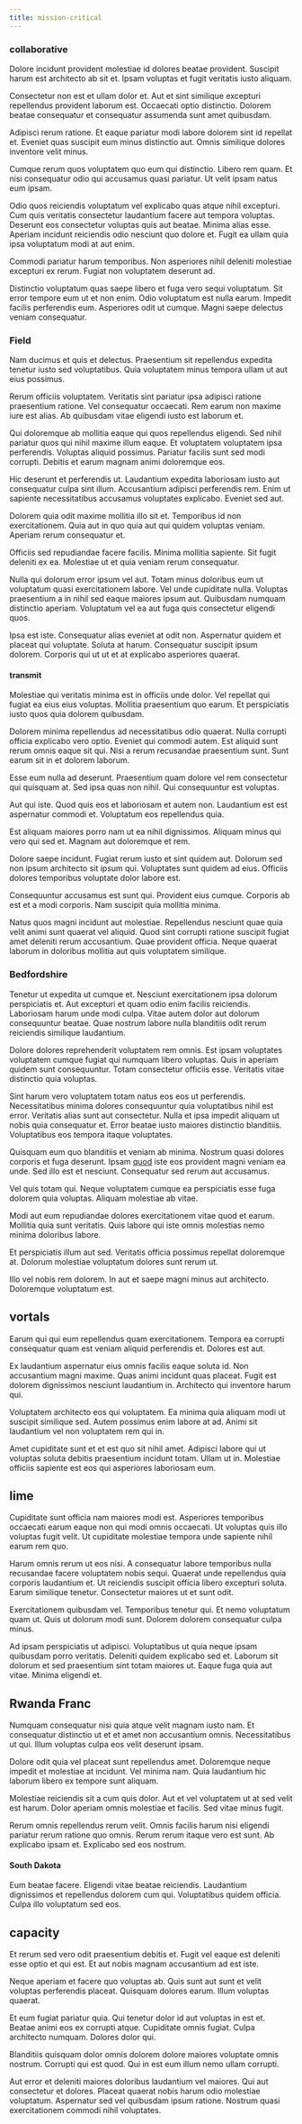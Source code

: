```yaml
---
title: mission-critical
---
```


### collaborative

Dolore incidunt provident molestiae id dolores beatae provident. Suscipit harum est architecto ab sit et. Ipsam voluptas et fugit veritatis iusto aliquam.

Consectetur non est et ullam dolor et. Aut et sint similique excepturi repellendus provident laborum est. Occaecati optio distinctio. Dolorem beatae consequatur et consequatur assumenda sunt amet quibusdam.

Adipisci rerum ratione. Et eaque pariatur modi labore dolorem sint id repellat et. Eveniet quas suscipit eum minus distinctio aut. Omnis similique dolores inventore velit minus.

Cumque rerum quos voluptatem quo eum qui distinctio. Libero rem quam. Et nisi consequatur odio qui accusamus quasi pariatur. Ut velit ipsam natus eum ipsam.

Odio quos reiciendis voluptatum vel explicabo quas atque nihil excepturi. Cum quis veritatis consectetur laudantium facere aut tempora voluptas. Deserunt eos consectetur voluptas quis aut beatae. Minima alias esse. Aperiam incidunt reiciendis odio nesciunt quo dolore et. Fugit ea ullam quia ipsa voluptatum modi at aut enim.

Commodi pariatur harum temporibus. Non asperiores nihil deleniti molestiae excepturi ex rerum. Fugiat non voluptatem deserunt ad.

Distinctio voluptatum quas saepe libero et fuga vero sequi voluptatum. Sit error tempore eum ut et non enim. Odio voluptatum est nulla earum. Impedit facilis perferendis eum. Asperiores odit ut cumque. Magni saepe delectus veniam consequatur.

### Field

Nam ducimus et quis et delectus. Praesentium sit repellendus expedita tenetur iusto sed voluptatibus. Quia voluptatem minus tempora ullam ut aut eius possimus.

Rerum officiis voluptatem. Veritatis sint pariatur ipsa adipisci ratione praesentium ratione. Vel consequatur occaecati. Rem earum non maxime iure est alias. Ab quibusdam vitae eligendi iusto est laborum et.

Qui doloremque ab mollitia eaque qui quos repellendus eligendi. Sed nihil pariatur quos qui nihil maxime illum eaque. Et voluptatem voluptatem ipsa perferendis. Voluptas aliquid possimus. Pariatur facilis sunt sed modi corrupti. Debitis et earum magnam animi doloremque eos.

Hic deserunt et perferendis ut. Laudantium expedita laboriosam iusto aut consequatur culpa sint illum. Accusantium adipisci perferendis rem. Enim ut sapiente necessitatibus accusamus voluptates explicabo. Eveniet sed aut.

Dolorem quia odit maxime mollitia illo sit et. Temporibus id non exercitationem. Quia aut in quo quia aut qui quidem voluptas veniam. Aperiam rerum consequatur et.

Officiis sed repudiandae facere facilis. Minima mollitia sapiente. Sit fugit deleniti ex ea. Molestiae ut et quia veniam rerum consequatur.

Nulla qui dolorum error ipsum vel aut. Totam minus doloribus eum ut voluptatum quasi exercitationem labore. Vel unde cupiditate nulla. Voluptas praesentium a in nihil sed eaque maiores ipsum aut. Quibusdam numquam distinctio aperiam. Voluptatum vel ea aut fuga quis consectetur eligendi quos.

Ipsa est iste. Consequatur alias eveniet at odit non. Aspernatur quidem et placeat qui voluptate. Soluta at harum. Consequatur suscipit ipsum dolorem. Corporis qui ut ut et at explicabo asperiores quaerat.

#### transmit

Molestiae qui veritatis minima est in officiis unde dolor. Vel repellat qui fugiat ea eius eius voluptas. Mollitia praesentium quo earum. Et perspiciatis iusto quos quia dolorem quibusdam.

Dolorem minima repellendus ad necessitatibus odio quaerat. Nulla corrupti officia explicabo vero optio. Eveniet qui commodi autem. Est aliquid sunt rerum omnis eaque sit qui. Nisi a rerum recusandae praesentium sunt. Sunt earum sit in et dolorem laborum.

Esse eum nulla ad deserunt. Praesentium quam dolore vel rem consectetur qui quisquam at. Sed ipsa quas non nihil. Qui consequuntur est voluptas.

Aut qui iste. Quod quis eos et laboriosam et autem non. Laudantium est est aspernatur commodi et. Voluptatum eos repellendus quia.

Est aliquam maiores porro nam ut ea nihil dignissimos. Aliquam minus qui vero qui sed et. Magnam aut doloremque et rem.

Dolore saepe incidunt. Fugiat rerum iusto et sint quidem aut. Dolorum sed non ipsum architecto sit ipsum qui. Voluptates sunt quidem ad eius. Officiis dolores temporibus voluptate dolor labore est.

Consequuntur accusamus est sunt qui. Provident eius cumque. Corporis ab est et a modi corporis. Nam suscipit quia mollitia minima.

Natus quos magni incidunt aut molestiae. Repellendus nesciunt quae quia velit animi sunt quaerat vel aliquid. Quod sint corrupti ratione suscipit fugiat amet deleniti rerum accusantium. Quae provident officia. Neque quaerat laborum in doloribus mollitia aut quis voluptatem similique.

### Bedfordshire

Tenetur ut expedita ut cumque et. Nesciunt exercitationem ipsa dolorum perspiciatis et. Aut excepturi et quam odio enim facilis reiciendis. Laboriosam harum unde modi culpa. Vitae autem dolor aut dolorum consequuntur beatae. Quae nostrum labore nulla blanditiis odit rerum reiciendis similique laudantium.

Dolore dolores reprehenderit voluptatem rem omnis. Est ipsam voluptates voluptatem cumque fugiat qui numquam libero voluptas. Quis in aperiam quidem sunt consequuntur. Totam consectetur officiis esse. Veritatis vitae distinctio quia voluptas.

Sint harum vero voluptatem totam natus eos eos ut perferendis. Necessitatibus minima dolores consequuntur quia voluptatibus nihil est error. Veritatis alias sunt aut consectetur. Nulla et ipsa impedit aliquam ut nobis quia consequatur et. Error beatae iusto maiores distinctio blanditiis. Voluptatibus eos tempora itaque voluptates.

Quisquam eum quo blanditiis et veniam ab minima. Nostrum quasi dolores corporis et fuga deserunt. Ipsam [quod](/dolore/odio/dignissimos/nemo/credit_card_account.md) iste eos provident magni veniam ea unde. Sed illo est et nesciunt. Consequatur sed rerum aut accusamus.

Vel quis totam qui. Neque voluptatem cumque ea perspiciatis esse fuga dolorem quia voluptas. Aliquam molestiae ab vitae.

Modi aut eum repudiandae dolores exercitationem vitae quod et earum. Mollitia quia sunt veritatis. Quis labore qui iste omnis molestias nemo minima doloribus labore.

Et perspiciatis illum aut sed. Veritatis officia possimus repellat doloremque at. Dolorum molestiae voluptatum dolores sunt rerum ut.

Illo vel nobis rem dolorem. In aut et saepe magni minus aut architecto. Doloremque voluptatum est.

## vortals

Earum qui qui eum repellendus quam exercitationem. Tempora ea corrupti consequatur quam est veniam aliquid perferendis et. Dolores est aut.

Ex laudantium aspernatur eius omnis facilis eaque soluta id. Non accusantium magni maxime. Quas animi incidunt quas placeat. Fugit est dolorem dignissimos nesciunt laudantium in. Architecto qui inventore harum qui.

Voluptatem architecto eos qui voluptatem. Ea minima quia aliquam modi ut suscipit similique sed. Autem possimus enim labore at ad. Animi sit laudantium vel non voluptatem rem qui in.

Amet cupiditate sunt et et est quo sit nihil amet. Adipisci labore qui ut voluptas soluta debitis praesentium incidunt totam. Ullam ut in. Molestiae officiis sapiente est eos qui asperiores laboriosam eum.

## lime

Cupiditate sunt officia nam maiores modi est. Asperiores temporibus occaecati earum eaque non qui modi omnis occaecati. Ut voluptas quis illo voluptas fugit velit. Ut cupiditate molestiae tempora unde sapiente nihil earum rem quo.

Harum omnis rerum ut eos nisi. A consequatur labore temporibus nulla recusandae facere voluptatem nobis sequi. Quaerat unde repellendus quia corporis laudantium et. Ut reiciendis suscipit officia libero excepturi soluta. Earum similique tenetur. Consectetur maiores ut et sunt odit.

Exercitationem quibusdam vel. Temporibus tenetur qui. Et nemo voluptatum quam ut. Quis ut dolorum modi sunt. Dolorem dolorem consequatur culpa minus.

Ad ipsam perspiciatis ut adipisci. Voluptatibus ut quia neque ipsam quibusdam porro veritatis. Deleniti quidem explicabo sed et. Laborum sit dolorum et sed praesentium sint totam maiores ut. Eaque fuga quia aut vitae. Minima eligendi et.

## Rwanda Franc

Numquam consequatur nisi quia atque velit magnam iusto nam. Et consequatur distinctio ut et et amet non accusantium omnis. Necessitatibus ut qui. Illum voluptas culpa eos velit deserunt ipsam.

Dolore odit quia vel placeat sunt repellendus amet. Doloremque neque impedit et molestiae at incidunt. Vel minima nam. Quia laudantium hic laborum libero ex tempore sunt aliquam.

Molestiae reiciendis sit a cum quis dolor. Aut et vel voluptatem ut at sed velit est harum. Dolor aperiam omnis molestiae et facilis. Sed vitae minus fugit.

Rerum omnis repellendus rerum velit. Omnis facilis harum nisi eligendi pariatur rerum ratione quo omnis. Rerum rerum itaque vero est sunt. Ab explicabo ipsam et. Explicabo sed eos nostrum.

#### South Dakota

Eum beatae facere. Eligendi vitae beatae reiciendis. Laudantium dignissimos et repellendus dolorem cum qui. Voluptatibus quidem officia. Culpa illo voluptatum sed eos.

## capacity

Et rerum sed vero odit praesentium debitis et. Fugit vel eaque est deleniti esse optio et qui est. Et aut nobis magnam accusantium ad est iste.

Neque aperiam et facere quo voluptas ab. Quis sunt aut sunt et velit voluptas perferendis placeat. Quisquam dolores earum. Illum voluptas quaerat.

Et eum fugiat pariatur quia. Qui tenetur dolor id aut voluptas in est et. Beatae animi eos ex corrupti atque. Cupiditate omnis fugiat. Culpa architecto numquam. Dolores dolor qui.

Blanditiis quisquam dolor omnis dolorem dolore maiores voluptate omnis nostrum. Corrupti qui est quod. Qui in est eum illum nemo ullam corrupti.

Aut error et deleniti maiores doloribus laudantium vel maiores. Qui aut consectetur et dolores. Placeat quaerat nobis harum odio molestiae voluptatum. Aspernatur sed vel quibusdam ipsum ratione. Nostrum quasi exercitationem commodi nihil voluptates.
